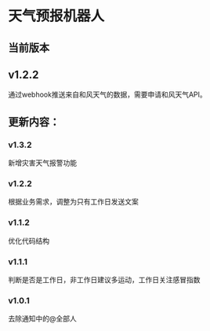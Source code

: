 # 天气预报机器人

##                          当前版本
##                          v1.2.2
通过webhook推送来自和风天气的数据，需要申请和风天气API。

## 更新内容：
### v1.3.2
新增灾害天气报警功能

### v1.2.2
根据业务需求，调整为只有工作日发送文案

### v1.1.2
优化代码结构

### v1.1.1
判断是否是工作日，非工作日建议多运动，工作日关注感冒指数

### v1.0.1
去除通知中的@全部人